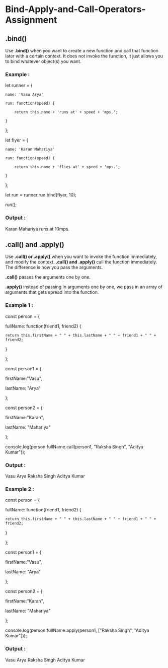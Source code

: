 # Bind-Apply-and-Call-Operators-Assignment

## .bind()

Use **.bind()** when you want to create a new function and call that function later with a certain context. It does not invoke the function, it just allows you to bind whatever object(s) you want.

### Example :

let runner = {

    name: 'Vasu Arya'
    
    run: function(speed) {
    
        return this.name + 'runs at' + speed + 'mps.';
        
    }
    
};

let flyer = {

    name: 'Karan Mahariya'
    
    run: function(speed) {
    
        return this.name + 'flies at' + speed + 'mps.';
        
    }
    
};

let run = runner.run.bind(flyer, 10);

run();

### Output : 

Karan Mahariya runs at 10mps.


## .call() and .apply()

Use **.call() or .apply()** when you want to invoke the function immediately, and modify the context. **.call() and .apply()** call the function immediately. The difference is how you pass the arguments.

**.call()** passes the arguments one by one.

**.apply()** instead of passing in arguments one by one, we pass in an array of arguments that gets spread into the function.

### Example 1 :

const person = {

  fullName: function(friend1, friend2) {
  
    return this.firstName + " " + this.lastName + " " + friend1 + " " + friend2;
    
  }
  
};

const person1 = {

  firstName:"Vasu",
  
  lastName: "Arya"
  
};

const person2 = {

  firstName:"Karan",
  
  lastName: "Mahariya"
  
};

console.log(person.fullName.call(person1, "Raksha Singh", "Aditya Kumar"));

### Output :

Vasu Arya Raksha Singh Aditya Kumar

### Example 2 :

const person = {

  fullName: function(friend1, friend2) {
  
    return this.firstName + " " + this.lastName + " " + friend1 + " " + friend2;
    
  }
  
};

const person1 = {

  firstName:"Vasu",
  
  lastName: "Arya"
  
};

const person2 = {

  firstName:"Karan",
  
  lastName: "Mahariya"
  
};

console.log(person.fullName.apply(person1, ["Raksha Singh", "Aditya Kumar"]));

### Output :

Vasu Arya Raksha Singh Aditya Kumar
